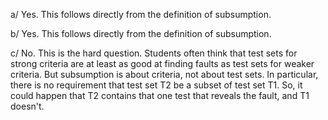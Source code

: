 a/ Yes. This follows directly from the definition of subsumption.

b/ Yes. This follows directly from the definition of subsumption.

c/ No. This is the hard question. Students often think that test sets for strong criteria are
at least as good at finding faults as test sets for weaker criteria. But subsumption is
about criteria, not about test sets. In particular, there is no requirement that test set T2
be a subset of test set T1. So, it could happen that T2 contains that one test that reveals
the fault, and T1 doesn't.

